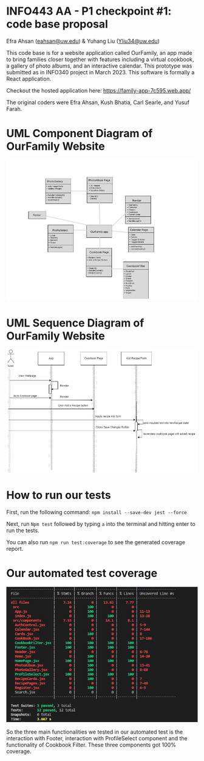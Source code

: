 # INFO443 AA - P1 checkpoint #1: code base proposal
Efra Ahsan (eahsan@uw.edu) & Yuhang Liu (Yliu34@uw.edu)

This code base is for a website application called OurFamily, an app made to bring
families closer together with features including a virtual cookbook, a gallery of photo albums,
and an interactive calendar. This prototype was submitted as in INFO340 project in March 2023.
This software is formally a React application.

Checkout the hosted application here: https://family-app-7c595.web.app/

The original coders were Efra Ahsan, Kush Bhatia, Carl Searle, and Yusuf Farah.

# UML Component Diagram of OurFamily Website

<img src="images/draft-UML-component-diagram.png" alt="draft-UML-diagram">

# UML Sequence Diagram of OurFamily Website

<img src="images/draft-UML-sequence-diagram.png" alt="draft UML sequence diagram">


# How to run our tests

First, run the following command:
`npm install --save-dev jest --force`

Next, run `Npm test` followed by typing `a` into the terminal and hitting enter to run the tests.

You can also run `npm run test:coverage` to see the generated coverage report.


# Our automated test coverage

<img src="images/test-coverage.png" alt="automated test coverage">

So the three main functionalities we tested in our automated test is the interaction with Footer, interaction with ProfileSelect component and the functionality of Cookbook Filter. These three components got 100% coverage.